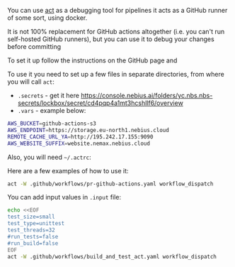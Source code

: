 You can use [act](https://github.com/nektos/act) as a debugging tool for pipelines it acts as a GitHub runner of some sort, using docker.

It is not 100% replacement for GitHub actions altogether (i.e. you can't run self-hosted GitHub runners), but you can use it to debug your changes before committing

To set it up follow the instructions on the GitHub page and

To use it you need to set up a few files in separate directories, from where you will call `act`:

* `.secrets` - get it here https://console.nebius.ai/folders/yc.nbs.nbs-secrets/lockbox/secret/cd4pqp4a1mt3hcshllf6/overview
* `.vars` - example below:

```bash
AWS_BUCKET=github-actions-s3
AWS_ENDPOINT=https://storage.eu-north1.nebius.cloud
REMOTE_CACHE_URL_YA=http://195.242.17.155:9090
AWS_WEBSITE_SUFFIX=website.nemax.nebius.cloud
```

Also, you will need `~/.actrc`:

Here are a few examples of how to use it:

```bash
act -W .github/workflows/pr-github-actions.yaml workflow_dispatch
```

You can add input values in `.input` file:

```bash
echo <<EOF
test_size=small
test_type=unittest
test_threads=32
#run_tests=false
#run_build=false
EOF
act -W .github/workflows/build_and_test_act.yaml workflow_dispatch
```
